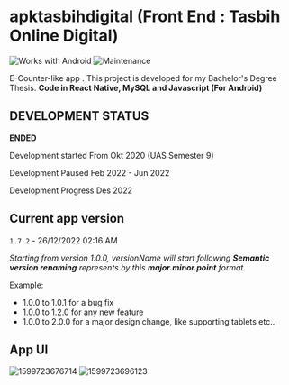 # apktasbihdigital (Front End : Tasbih Online Digital)

![Works with Android](https://img.shields.io/badge/Works_with-Android-green?style=flat-square)
![Maintenance](https://img.shields.io/maintenance/no/2019)

E-Counter-like app . This project is developed for my Bachelor's Degree Thesis. **Code in React Native, MySQL and Javascript (For Android)**

## DEVELOPMENT STATUS

**ENDED**

Development started From Okt 2020 (UAS Semester 9)

Development Paused Feb 2022 - Jun 2022

Development Progress Des 2022

## Current app version

`1.7.2` - 26/12/2022 02:16 AM

_Starting from version 1.0.0, versionName will start following **Semantic version renaming** represents by this **major.minor.point** format._

Example:

- 1.0.0 to 1.0.1 for a bug fix
- 1.0.0 to 1.2.0 for any new feature
- 1.0.0 to 2.0.0 for a major design change, like supporting tablets etc..

## App UI

![1599723676714](https://cdn.discordapp.com/attachments/1012232345295781898/1057290356594573412/1.jpeg)
![1599723696123](https://cdn.discordapp.com/attachments/1012232345295781898/1057290356351311932/6.jpeg)
